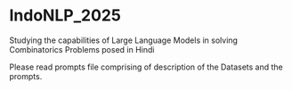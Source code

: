 # IndoNLP_2025
Studying the capabilities of Large Language Models in solving Combinatorics Problems posed in Hindi

Please read prompts file comprising of description of the Datasets and the prompts.
